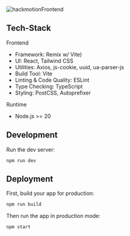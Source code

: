 
![hackmotionFrontend](https://github.com/user-attachments/assets/9289157f-77b9-418d-9e17-bbe2ad2105e0)

## Tech-Stack

Frontend
* Framework: Remix w/ Vite)
* UI: React, Tailwind CSS
* Utilities: Axios, js-cookie, uuid, ua-parser-js
* Build Tool: Vite
* Linting & Code Quality: ESLint
* Type Checking: TypeScript
* Styling: PostCSS, Autoprefixer

Runtime
* Node.js >= 20

## Development

Run the dev server:

```shellscript
npm run dev
```

## Deployment

First, build your app for production:

```sh
npm run build
```

Then run the app in production mode:

```sh
npm start
```
